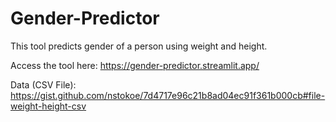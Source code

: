 # Gender-Predictor
This tool predicts gender of a person using weight and height.

Access the tool here: https://gender-predictor.streamlit.app/

Data (CSV File): https://gist.github.com/nstokoe/7d4717e96c21b8ad04ec91f361b000cb#file-weight-height-csv
